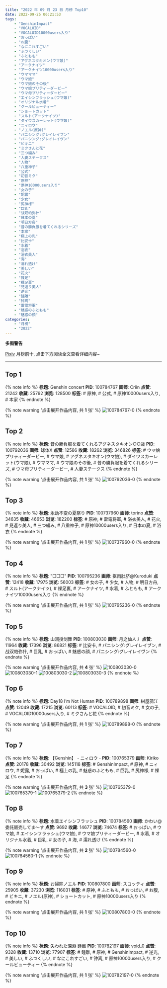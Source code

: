 ```yaml
---
title: "2022 年 09 月 23 日 月榜 Top10"
date: 2022-09-25 06:21:53
tags:
    - "GenshinImpact"
    - "VOCALOID"
    - "VOCALOID10000users入り"
    - "おっぱい"
    - "お腹"
    - "なにこれすごい"
    - "ふつくしい"
    - "ふともも"
    - "アグネスタキオン(ウマ娘)"
    - "アークナイツ"
    - "アークナイツ10000users入り"
    - "ウマママ"
    - "ウマ娘"
    - "ウマ娘のその後"
    - "ウマ娘プリティーダービー"
    - "ウマ母プリティーダービー"
    - "エイシンフラッシュ(ウマ娘)"
    - "オリジナル水着"
    - "クールビューティー"
    - "ショートカット"
    - "スルト(アークナイツ)"
    - "ダイワスカーレット(ウマ娘)"
    - "ニィロウ"
    - "ノエル(原神)"
    - "パニシング:グレイレイブン"
    - "パニシング:グレイレイヴン"
    - "ビキニ"
    - "ミクさんと花"
    - "三つ編み"
    - "人妻ステークス"
    - "人物"
    - "八重神子"
    - "公式"
    - "初音ミク"
    - "原神"
    - "原神10000users入り"
    - "女の子"
    - "妮露"
    - "少女"
    - "尻神様"
    - "巨乳"
    - "战双帕弥什"
    - "日本の夏"
    - "明日方舟"
    - "昔の勝負服を着てくれるシリーズ"
    - "本家"
    - "極上の乳"
    - "比安卡"
    - "水着"
    - "浴衣"
    - "浴衣美人"
    - "海"
    - "濡れ透け"
    - "美しい"
    - "花火"
    - "裸足"
    - "裸足裏"
    - "見返り美人"
    - "逆光"
    - "鍾離"
    - "钟离"
    - "雷電将軍"
    - "魅惑のふともも"
    - "魅惑の顔"
categories:
    - "月榜"
    - "2022"
---
```


<i class="fa fa-triangle-exclamation"></i>**多图警告**<i class="fa fa-triangle-exclamation"></i>

[Pixiv](https://www.pixiv.net/) 月榜前十, 点击下方阅读全文查看详细内容~

<!-- more -->

---

## Top 1

{% note info %}
**标题**: Genshin concert
**PID**: 100784767 **画师**: Criin
**点赞**: 21242 **收藏**: 25792 **浏览**: 128500
**标签**: # 原神, # 公式, # 原神10000users入り, # 本家
{% endnote %}

{% note warning '点击展开作品内容, 共 **1** 张' %}
![100784767-0](https://i.pixiv.re/img-original/img/2022/08/27/01/29/52/100784767_p0.jpg)
{% endnote %}

## Top 2

{% note info %}
**标题**: 昔の勝負服を着てくれるアグネスタキオン○○歳
**PID**: 100792036 **画师**: 球体X
**点赞**: 12586 **收藏**: 18262 **浏览**: 346826
**标签**: # ウマ娘プリティーダービー, # ウマ娘, # アグネスタキオン(ウマ娘), # ダイワスカーレット(ウマ娘), # ウマママ, # ウマ娘のその後, # 昔の勝負服を着てくれるシリーズ, # ウマ母プリティーダービー, # 人妻ステークス
{% endnote %}

{% note warning '点击展开作品内容, 共 **1** 张' %}
![100792036-0](https://i.pixiv.re/img-original/img/2022/08/27/12/05/04/100792036_p0.jpg)
{% endnote %}

## Top 3

{% note info %}
**标题**: 永劫不変の夏祭り
**PID**: 100737960 **画师**: torino
**点赞**: 34635 **收藏**: 46653 **浏览**: 182200
**标签**: # 原神, # 雷電将軍, # 浴衣美人, # 花火, # 見返り美人, # 三つ編み, # 八重神子, # 原神10000users入り, # 日本の夏, # 浴衣
{% endnote %}

{% note warning '点击展开作品内容, 共 **1** 张' %}
![100737960-0](https://i.pixiv.re/img-original/img/2022/08/25/00/00/10/100737960_p0.jpg)
{% endnote %}

## Top 4

{% note info %}
**标题**: "□□□"
**PID**: 100795236 **画师**: 抠肉肚脐@Kuroduki
**点赞**: 12418 **收藏**: 17975 **浏览**: 56003
**标签**: # 女の子, # 少女, # 人物, # 明日方舟, # スルト(アークナイツ), # 裸足裏, # アークナイツ, # 水着, # ふともも, # アークナイツ10000users入り
{% endnote %}

{% note warning '点击展开作品内容, 共 **1** 张' %}
![100795236-0](https://i.pixiv.re/img-original/img/2022/08/27/15/12/49/100795236_p0.png)
{% endnote %}

## Top 5

{% note info %}
**标题**: 山涧授剑舞
**PID**: 100803030 **画师**: 月之仙人丿
**点赞**: 11964 **收藏**: 17396 **浏览**: 86821
**标签**: # 比安卡, # パニシング:グレイレイブン, # 战双帕弥什, # 巨乳, # おっぱい, # 魅惑の顔, # パニシング:グレイレイヴン
{% endnote %}

{% note warning '点击展开作品内容, 共 **4** 张' %}
![100803030-0](https://i.pixiv.re/img-original/img/2022/08/27/21/17/04/100803030_p0.png)
![100803030-1](https://i.pixiv.re/img-original/img/2022/08/27/21/17/04/100803030_p1.png)
![100803030-2](https://i.pixiv.re/img-original/img/2022/08/27/21/17/04/100803030_p2.png)
![100803030-3](https://i.pixiv.re/img-original/img/2022/08/27/21/17/04/100803030_p3.png)
{% endnote %}

## Top 6

{% note info %}
**标题**: Day18 I’m Not Human
**PID**: 100789898 **画师**: 紺屋鴉江
**点赞**: 12049 **收藏**: 17215 **浏览**: 60113
**标签**: # VOCALOID, # 初音ミク, # 女の子, # VOCALOID10000users入り, # ミクさんと花
{% endnote %}

{% note warning '点击展开作品内容, 共 **1** 张' %}
![100789898-0](https://i.pixiv.re/img-original/img/2022/08/27/09/38/28/100789898_p0.jpg)
{% endnote %}

## Top 7

{% note info %}
**标题**: 【Genshin】 - ニィロウ -
**PID**: 100765379 **画师**: Kiriko
**点赞**: 20178 **收藏**: 30492 **浏览**: 145118
**标签**: # GenshinImpact, # 原神, # ニィロウ, # 妮露, # おっぱい, # 極上の乳, # 魅惑のふともも, # 巨乳, # 尻神様, # 裸足
{% endnote %}

{% note warning '点击展开作品内容, 共 **3** 张' %}
![100765379-0](https://i.pixiv.re/img-original/img/2022/08/26/08/00/01/100765379_p0.png)
![100765379-1](https://i.pixiv.re/img-original/img/2022/08/26/08/00/01/100765379_p1.png)
![100765379-2](https://i.pixiv.re/img-original/img/2022/08/26/08/00/01/100765379_p2.png)
{% endnote %}

## Top 8

{% note info %}
**标题**: 水着エイシンフラッシュ
**PID**: 100784560 **画师**: かわい@委託販売してま～す
**点赞**: 9692 **收藏**: 14677 **浏览**: 74674
**标签**: # おっぱい, # ウマ娘, # エイシンフラッシュ(ウマ娘), # ウマ娘プリティーダービー, # 水着, # オリジナル水着, # 巨乳, # 女の子, # 海, # 濡れ透け
{% endnote %}

{% note warning '点击展开作品内容, 共 **2** 张' %}
![100784560-0](https://i.pixiv.re/img-original/img/2022/08/27/01/19/10/100784560_p0.jpg)
![100784560-1](https://i.pixiv.re/img-original/img/2022/08/27/01/19/10/100784560_p1.jpg)
{% endnote %}

## Top 9

{% note info %}
**标题**: お掃除ノエル
**PID**: 100807800 **画师**: スコッティ
**点赞**: 25905 **收藏**: 37230 **浏览**: 116031
**标签**: # 原神, # ふともも, # おっぱい, # お腹, # ビキニ, # ノエル(原神), # ショートカット, # 原神10000users入り
{% endnote %}

{% note warning '点击展开作品内容, 共 **1** 张' %}
![100807800-0](https://i.pixiv.re/img-original/img/2022/08/28/00/00/17/100807800_p0.jpg)
{% endnote %}

## Top 10

{% note info %}
**标题**: 失われた深淵·鍾離
**PID**: 100782197 **画师**: void_0
**点赞**: 9328 **收藏**: 13710 **浏览**: 77907
**标签**: # 鍾離, # 原神, # GenshinImpact, # 逆光, # 美しい, # ふつくしい, # なにこれすごい, # 钟离, # 原神10000users入り, # クールビューティー
{% endnote %}

{% note warning '点击展开作品内容, 共 **1** 张' %}
![100782197-0](https://i.pixiv.re/img-original/img/2022/08/27/00/00/16/100782197_p0.jpg)
{% endnote %}
